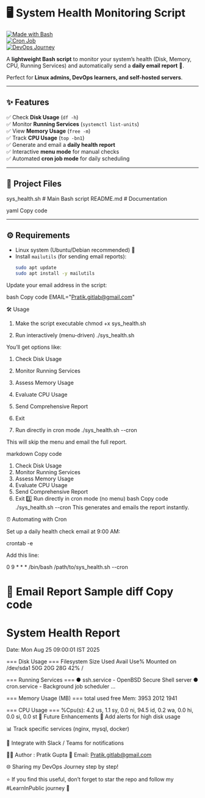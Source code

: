 # 🖥️ System Health Monitoring Script  

[![Made with Bash](https://img.shields.io/badge/Made%20with-Bash-1f425f.svg)](https://www.gnu.org/software/bash/)  
[![Cron Job](https://img.shields.io/badge/Automated-Cron%20Job-blue.svg)](https://en.wikipedia.org/wiki/Cron)  
[![DevOps Journey](https://img.shields.io/badge/DevOps-LearnInPublic-success)](https://linkedin.com)  

A **lightweight Bash script** to monitor your system’s health (Disk, Memory, CPU, Running Services) and automatically send a **daily email report** 📧.  

Perfect for **Linux admins, DevOps learners, and self-hosted servers**.  

---

## ✨ Features
✅ Check **Disk Usage** (`df -h`)  
✅ Monitor **Running Services** (`systemctl list-units`)  
✅ View **Memory Usage** (`free -m`)  
✅ Track **CPU Usage** (`top -bn1`)  
✅ Generate and email a **daily health report**  
✅ Interactive **menu mode** for manual checks  
✅ Automated **cron job mode** for daily scheduling  

---

## 📂 Project Files
sys_health.sh # Main Bash script
README.md # Documentation

yaml
Copy code

---

## ⚙️ Requirements
- Linux system (Ubuntu/Debian recommended) 🐧  
- Install `mailutils` (for sending email reports):  
  ```bash
  sudo apt update
  sudo apt install -y mailutils
Update your email address in the script:

bash
Copy code
EMAIL="Pratik.gitlab@gmail.com"

🛠️ Usage
1. Make the script executable
chmod +x sys_health.sh

2. Run interactively (menu-driven)
./sys_health.sh


You’ll get options like:

1. Check Disk Usage
2. Monitor Running Services
3. Assess Memory Usage
4. Evaluate CPU Usage
5. Send Comprehensive Report
6. Exit

3. Run directly in cron mode
./sys_health.sh --cron


This will skip the menu and email the full report.

markdown
Copy code
1. Check Disk Usage
2. Monitor Running Services
3. Assess Memory Usage
4. Evaluate CPU Usage
5. Send Comprehensive Report
6. Exit
3️⃣ Run directly in cron mode (no menu)
bash
Copy code
./sys_health.sh --cron
This generates and emails the report instantly.

⏰ Automating with Cron

Set up a daily health check email at 9:00 AM:

crontab -e


Add this line:

0 9 * * * /bin/bash /path/to/sys_health.sh --cron


📧 Email Report Sample
diff
Copy code
=============================
   System Health Report
=============================
Date: Mon Aug 25 09:00:01 IST 2025

=== Disk Usage ===
Filesystem      Size  Used Avail Use% Mounted on
/dev/sda1        50G   20G   28G  42% /

=== Running Services ===
● ssh.service - OpenBSD Secure Shell server
● cron.service - Background job scheduler
...

=== Memory Usage (MB) ===
              total        used        free
Mem:           3953        2012        1941

=== CPU Usage ===
%Cpu(s):  4.2 us,  1.1 sy,  0.0 ni, 94.5 id, 0.2 wa, 0.0 hi, 0.0 si, 0.0 st
🔮 Future Enhancements
🚨 Add alerts for high disk usage

📊 Track specific services (nginx, mysql, docker)

🔔 Integrate with Slack / Teams for notifications


👨‍💻 Author : Pratik Gupta
📧 Email: Pratik.gitlab@gmail.com

🌐 Sharing my DevOps Journey step by step!

⭐ If you find this useful, don’t forget to star the repo and follow my #LearnInPublic journey 🚀
